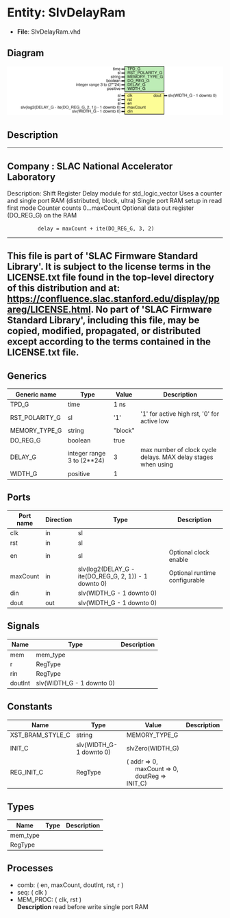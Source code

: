 # Entity: SlvDelayRam

- **File**: SlvDelayRam.vhd
## Diagram

![Diagram](SlvDelayRam.svg "Diagram")
## Description

-----------------------------------------------------------------------------
 Company    : SLAC National Accelerator Laboratory
-----------------------------------------------------------------------------
 Description: Shift Register Delay module for std_logic_vector
              Uses a counter and single port RAM (distributed, block, ultra)
              Single port RAM setup in read first mode
              Counter counts 0...maxCount
              Optional data out register (DO_REG_G) on the RAM

              delay = maxCount + ite(DO_REG_G, 3, 2)
-----------------------------------------------------------------------------
 This file is part of 'SLAC Firmware Standard Library'.
 It is subject to the license terms in the LICENSE.txt file found in the
 top-level directory of this distribution and at:
    https://confluence.slac.stanford.edu/display/ppareg/LICENSE.html.
 No part of 'SLAC Firmware Standard Library', including this file,
 may be copied, modified, propagated, or distributed except according to
 the terms contained in the LICENSE.txt file.
-----------------------------------------------------------------------------
## Generics

| Generic name   | Type                       | Value   | Description                                                   |
| -------------- | -------------------------- | ------- | ------------------------------------------------------------- |
| TPD_G          | time                       | 1 ns    |                                                               |
| RST_POLARITY_G | sl                         | '1'     |  '1' for active high rst, '0' for active low                  |
| MEMORY_TYPE_G  | string                     | "block" |                                                               |
| DO_REG_G       | boolean                    | true    |                                                               |
| DELAY_G        | integer range 3 to (2**24) | 3       | max number of clock cycle delays. MAX delay stages when using |
| WIDTH_G        | positive                   | 1       |                                                               |
## Ports

| Port name | Direction | Type                                                  | Description                    |
| --------- | --------- | ----------------------------------------------------- | ------------------------------ |
| clk       | in        | sl                                                    |                                |
| rst       | in        | sl                                                    |                                |
| en        | in        | sl                                                    |  Optional clock enable         |
| maxCount  | in        | slv(log2(DELAY_G - ite(DO_REG_G, 2, 1)) - 1 downto 0) |  Optional runtime configurable |
| din       | in        | slv(WIDTH_G - 1 downto 0)                             |                                |
| dout      | out       | slv(WIDTH_G - 1 downto 0)                             |                                |
## Signals

| Name    | Type                      | Description |
| ------- | ------------------------- | ----------- |
| mem     | mem_type                  |             |
| r       | RegType                   |             |
| rin     | RegType                   |             |
| doutInt | slv(WIDTH_G - 1 downto 0) |             |
## Constants

| Name             | Type                    | Value                                                                                                                                          | Description |
| ---------------- | ----------------------- | ---------------------------------------------------------------------------------------------------------------------------------------------- | ----------- |
| XST_BRAM_STYLE_C | string                  |  MEMORY_TYPE_G                                                                                                                                 |             |
| INIT_C           | slv(WIDTH_G-1 downto 0) |  slvZero(WIDTH_G)                                                                                                                              |             |
| REG_INIT_C       | RegType                 |  (       addr     => 0,<br><span style="padding-left:20px">       maxCount => 0,<br><span style="padding-left:20px">       doutReg  => INIT_C) |             |
## Types

| Name     | Type | Description |
| -------- | ---- | ----------- |
| mem_type |      |             |
| RegType  |      |             |
## Processes
- comb: ( en, maxCount, doutInt, rst, r )
- seq: ( clk )
- MEM_PROC: ( clk, rst )
</br>**Description**
 read before write single port RAM 
